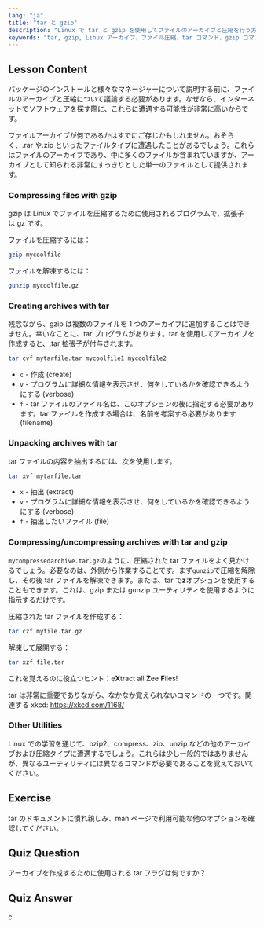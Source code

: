 ```yaml
---
lang: "ja"
title: "tar と gzip"
description: "Linux で tar と gzip を使用してファイルのアーカイブと圧縮を行う方法を学びます。ファイルの作成、抽出、圧縮のためのコマンドを理解します。この初心者向けガイドから始めましょう！"
keywords: "tar, gzip, Linux アーカイブ，ファイル圧縮，tar コマンド，gzip コマンド，Linux チュートリアル，初心者 Linux"
---
```


## Lesson Content

パッケージのインストールと様々なマネージャーについて説明する前に、ファイルのアーカイブと圧縮について議論する必要があります。なぜなら、インターネットでソフトウェアを探す際に、これらに遭遇する可能性が非常に高いからです。

ファイルアーカイブが何であるかはすでにご存じかもしれません。おそらく、.rar や.zip といったファイルタイプに遭遇したことがあるでしょう。これらはファイルのアーカイブであり、中に多くのファイルが含まれていますが、アーカイブとして知られる非常にすっきりとした単一のファイルとして提供されます。

### Compressing files with gzip

gzip は Linux でファイルを圧縮するために使用されるプログラムで、拡張子は.gz です。

ファイルを圧縮するには：

```bash
gzip mycoolfile
```

ファイルを解凍するには：

```bash
gunzip mycoolfile.gz
```

### Creating archives with tar

残念ながら、gzip は複数のファイルを 1 つのアーカイブに追加することはできません。幸いなことに、tar プログラムがあります。tar を使用してアーカイブを作成すると、.tar 拡張子が付与されます。

```bash
tar cvf mytarfile.tar mycoolfile1 mycoolfile2
```

- `c` - 作成 (create)
- `v` - プログラムに詳細な情報を表示させ、何をしているかを確認できるようにする (verbose)
- `f` - tar ファイルのファイル名は、このオプションの後に指定する必要があります。tar ファイルを作成する場合は、名前を考案する必要があります (filename)

### Unpacking archives with tar

tar ファイルの内容を抽出するには、次を使用します。

```bash
tar xvf mytarfile.tar
```

- `x` - 抽出 (extract)
- `v` - プログラムに詳細な情報を表示させ、何をしているかを確認できるようにする (verbose)
- `f` - 抽出したいファイル (file)

### Compressing/uncompressing archives with tar and gzip

`mycompressedarchive.tar.gz`のように、圧縮された tar ファイルをよく見かけるでしょう。必要なのは、外側から作業することです。まず`gunzip`で圧縮を解除し、その後 tar ファイルを解凍できます。または、tar で**z**オプションを使用することもできます。これは、gzip または gunzip ユーティリティを使用するように指示するだけです。

圧縮された tar ファイルを作成する：

```bash
tar czf myfile.tar.gz
```

解凍して展開する：

```bash
tar xzf file.tar
```

これを覚えるのに役立つヒント：e**X**tract all **Z**ee **F**iles!

tar は非常に重要でありながら、なかなか覚えられないコマンドの一つです。関連する xkcd: <https://xkcd.com/1168/>

### Other Utilities

Linux での学習を通じて、bzip2、compress、zip、unzip などの他のアーカイブおよび圧縮タイプに遭遇するでしょう。これらは少し一般的ではありませんが、異なるユーティリティには異なるコマンドが必要であることを覚えておいてください。

## Exercise

tar のドキュメントに慣れ親しみ、man ページで利用可能な他のオプションを確認してください。

## Quiz Question

アーカイブを作成するために使用される tar フラグは何ですか？

## Quiz Answer

c
